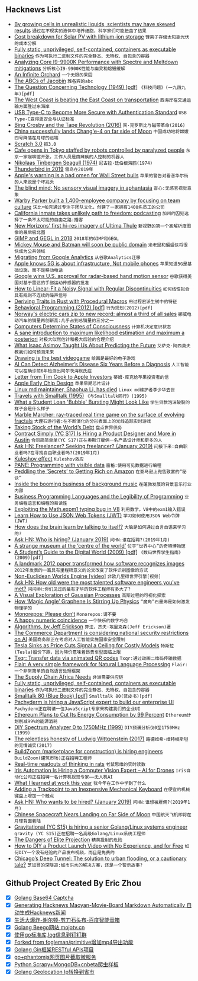## Hacknews List


- [By growing cells in unrealistic liquids, scientists may have skewed results](https://www.theatlantic.com/science/archive/2019/01/cancer-culture-media-plasmax/579283/)  `通过在不现实的液体中培养细胞，科学家们可能扭曲了结果`
- [Cost breakdown for Solar PV with lithium-ion storage](https://pv-magazine-usa.com/2019/01/02/utility-scale-solar-power-plus-lithium-ion-storage-cost-breakdown/)  `锂离子存储太阳能光伏的成本分解`
- [Fully static, unprivileged, self-contained, containers as executable binaries](https://github.com/genuinetools/binctr#binctr)  `作为可执行二进制文件的完全静态、无特权、自包含的容器`
- [Analyzing Core I9-9900K Performance with Spectre and Meltdown mitigations](https://www.anandtech.com/show/13659/analyzing-core-i9-9900k-performance-with-spectre-and-meltdown-hardware-mitigations)  `分析核心I9-9900K性能与幽灵和熔毁缓解`
- [An Infinite Orchard](http://www.alaricstephen.com/main-featured/2017/7/5/an-infinite-orchard)  `一个无限的果园`
- [The ABCs of Jacobin](https://www.cjr.org/special_report/the-abcs-of-jacobin-socialist-magazine.php/)  `雅各宾的abc`
- [The Question Concerning Technology (1949) [pdf]](https://www2.hawaii.edu/~freeman/courses/phil394/The%20Question%20Concerning%20Technology.pdf)  `《科技问题》(一九四九年)[pdf]`
- [The West Coast is beating the East Coast on transportation](https://www.nytimes.com/2019/01/01/nyregion/transportation-east-coast-vs-west-coast.html)  `西海岸在交通运输方面胜过东海岸`
- [USB Type-C to Become More Secure with Authentication Standard](http://www.eweek.com/security/usb-type-c-to-become-more-secure-with-authentication-standard)  `USB Type-C变得更安全与认证标准`
- [Bing Crosby and the Tape Revolution (2016)](https://theaudiophileman.com/bing-crosby-tape-revolution/)  `宾·克罗斯比与磁带革命(2016)`
- [China successfully lands Chang&#39;e-4 on far side of Moon](http://www.planetary.org/blogs/jason-davis/change4-success.html)  `中国成功地将嫦娥四号降落在月球的远端`
- [Scratch 3.0](https://scratch.mit.edu/discuss/topic/326861/)  `抓3.0`
- [Cafe opens in Tokyo staffed by robots controlled by paralyzed people](https://soranews24.com/2018/11/29/cafe-opens-in-tokyo-staffed-by-robots-controlled-by-paralyzed-people/)  `东京一家咖啡馆开张，工作人员是由瘫痪的人控制的机器人`
- [Nikolaas Tinbergen Seagull (1974)](https://www.nytimes.com/1974/04/07/archives/nikolaas-tinbergen-seagull-paul-ferris-is-a-british-freelance-who.html)  `尼古拉·廷伯根海鸥(1974)`
- [Thunderbird in 2019](https://blog.mozilla.org/thunderbird/2019/01/thunderbird-in-2019/)  `雷鸟在2019年`
- [Apple&#39;s warning is a bad omen for Wall Street bulls](https://www.reuters.com/article/us-usa-stocks-apple/apples-warning-a-bad-omen-for-wall-street-bulls-idUSKCN1OX01P)  `苹果的警告对看涨华尔街的人来说是个坏兆头`
- [The blind mind: No sensory visual imagery in aphantasia](https://www.ncbi.nlm.nih.gov/pubmed/29175093)  `盲心:无感官视觉意象`
- [Warby Parker built a 1,400-employee company by focusing on team culture](https://jilt.com/upsell/warby-parker-culture/)  `沃比•帕克通过专注于团队文化，创建了一家拥有1400名员工的公司`
- [California inmate takes unlikely path to freedom: podcasting](http://www.therepublic.com/2019/01/02/us-podcasting-inmate/)  `加州的囚犯选择了一条不太可能的自由之路:播客`
- [New Horizons’ first hi-res imagery of Ultima Thule](http://pluto.jhuapl.edu/News-Center/News-Article.php?page=20190102)  `新视野的第一个高解析度图像的最后极北图`
- [GIMP and GEGL in 2018](https://www.gimp.org/news/2019/01/02/gimp-and-gegl-in-2018/)  `2018年的GIMP和GEGL`
- [Mickey Mouse and Batman will soon be public domain](https://arstechnica.com/tech-policy/2019/01/a-whole-years-worth-of-works-just-fell-into-the-public-domain/)  `米老鼠和蝙蝠侠将很快成为公共领域`
- [Migrating from Google Analytics](https://thomashunter.name/posts/2018-12-28-migrating-from-google-analytics)  `从谷歌Analytics迁移`
- [Apple knows 5G is about infrastructure, Not mobile phones](https://www.cringely.com/2018/11/21/apple-knows-5g-is-about-infrastructure-not-mobile-phones/)  `苹果知道5G是基础设施，而不是移动电话`
- [Google wins U.S. approval for radar-based hand motion sensor](https://www.reuters.com/article/us-google-sensor/google-wins-u-s-approval-for-radar-based-hand-motion-sensor-idUSKCN1OV1SH)  `谷歌获得美国对基于雷达的手部运动传感器的批准`
- [How to Linear-Fit a Noisy Signal with Regular Discontinuities](https://www.jforbes.io/linear-fit-regular-discontinuities)  `如何线性拟合具有规则不连续的噪声信号`
- [Deriving Traits in Rust with Procedural Macros](https://naftuli.wtf/2019/01/02/rust-derive-macros/)  `用过程宏派生锈中的特征`
- [Behavioral Programming (2012) [pdf]](http://www.wisdom.weizmann.ac.il/~harel/papers/Behavioral%20programming%20.pdf)  `行为规划(2012)[pdf]`
- [Norway&#39;s electric cars zip to new record: almost a third of all sales](https://www.reuters.com/article/us-norway-autos/norways-electric-cars-zip-to-new-record-almost-a-third-of-all-sales-idUSKCN1OW0YP)  `挪威电动汽车的销量再创新高:几乎占到总销量的三分之一`
- [Computers Determine States of Consciousness](https://www.scientificamerican.com/article/computers-determine-states-of-consciousness/)  `计算机决定意识状态`
- [A sane introduction to maximum likelihood estimation and maximum a posteriori](http://blog.christianperone.com/2019/01/a-sane-introduction-to-maximum-likelihood-estimation-mle-and-maximum-a-posteriori-map/)  `对极大似然估计和极大后验的合理介绍`
- [What Isaac Asimov Taught Us About Predicting the Future](https://www.nytimes.com/2018/10/31/books/review/isaac-asimov-psychohistory.html)  `艾萨克·阿西莫夫教我们如何预测未来`
- [Drawing is the best videogame](https://thecreativeindependent.com/weekends/drawing-is-the-best-videogame-by-jeffrey-alan-scudder)  `绘画是最好的电子游戏`
- [AI Can Detect Alzheimer’s Disease Six Years Before a Diagnosis](https://www.ucsf.edu/news/2018/12/412946/artificial-intelligence-can-detect-alzheimers-disease-brain-scans-six-years)  `人工智能可以在确诊前6年检测出阿尔茨海默氏症`
- [Letter from Tim Cook to Apple Investors](https://www.apple.com/newsroom/2019/01/letter-from-tim-cook-to-apple-investors/)  `蒂姆·库克给苹果投资者的信`
- [Apple Early Chip Design](http://www.byrdsight.com/apple-macintosh/)  `苹果早期芯片设计`
- [Linux md maintainer, Shaohua Li, has died](https://www.spinics.net/lists/raid/msg61993.html)  `Linux md维护者李少华去世`
- [Travels with Smalltalk (1995)](https://web.archive.org/web/20130612055149/http://www.mojowire.com/TravelsWithSmalltalk/DaveThomas-TravelsWithSmalltalk.htm)  `《与Smalltalk同行》(1995)`
- [What a Student Loan &#39;Bubble&#39; Bursting Might Look Like](https://www.vice.com/en_us/article/qvqw3x/what-a-student-loan-bubble-bursting-might-look-like)  `学生贷款泡沫破裂的样子会是什么样子`
- [Marble Marcher: ray-traced real time game on the surface of evolving fractals](https://codeparade.itch.io/marblemarcher)  `大理石游行者:在不断演化的分形表面上的光线追踪实时游戏`
- [Taking Stock of the World’s Debt](https://www.wsj.com/articles/taking-stock-of-the-worlds-debt-11545906600)  `盘点世界债务`
- [Contract Simply (YC S17) Is Hiring a Product Designer and More in Austin](https://hire.withgoogle.com/public/jobs/contractsimplycom)  `合同简简单单(YC S17)正在奥斯汀雇佣一名产品设计师和更多的人`
- [Ask HN: Freelancer? Seeking freelancer? (January 2019)](item?id=18807016)  `问接下来:自由职业者吗?在寻找自由职业者吗?(2019年1月)`
- [Kuleshov effect](https://en.wikipedia.org/wiki/Kuleshov_effect)  `Kuleshov效应`
- [PANE: Programming with visible data](http://joshuahhh.com/projects/pane/)  `窗格:使用可见数据进行编程`
- [Peddling the ‘Secrets’ to Getting Rich on Amazon](https://www.theatlantic.com/technology/archive/2019/01/men-peddling-secrets-getting-rich-amazon/578443/)  `在亚马逊上兜售致富的“秘诀”`
- [Inside the booming business of background music](https://www.theguardian.com/news/2018/nov/06/inside-the-booming-business-of-background-music)  `在蓬勃发展的背景音乐行业内部`
- [Business Programming Languages and the Legibility of Programming](https://www.computer.org/csdl/mags/an/2018/02/man2018020017.html)  `业务编程语言和编程的易读性`
- [Exploiting the Math.expm1 typing bug in V8](https://abiondo.me/2019/01/02/exploiting-math-expm1-v8/)  `利用数学。V8中的exm1输入错误`
- [Learn How to Use JSON Web Tokens (JWT)](https://github.com/dwyl/learn-json-web-tokens/blob/master/README.md)  `学习如何使用JSON Web令牌(JWT)`
- [How does the brain learn by talking to itself?](https://medicalxpress.com/news/2019-01-brain.html)  `大脑是如何通过自言自语来学习的?`
- [Ask HN: Who is hiring? (January 2019)](item?id=18807017)  `问HN:谁在招聘?(2019年1月)`
- [A strange museum at the ‘centre of the world’](http://www.bbc.com/travel/story/20190101-a-strange-museum-at-the-centre-of-the-world)  `位于“世界中心”的奇特博物馆`
- [A Student’s Guide to the Digital World (2009) [pdf]](https://ocw.mit.edu/courses/electrical-engineering-and-computer-science/6-004-computation-structures-spring-2009/study-materials/MIT6_004s09_study_digital_guide.pdf)  `《数码世界学生指南》(2009)[pdf]`
- [A landmark 2012 paper transformed how software recognizes images](https://arstechnica.com/science/2018/12/how-computers-got-shockingly-good-at-recognizing-images/)  `2012年发表的一篇具有里程碑意义的论文改变了软件识别图像的方式`
- [Non-Euclidean Worlds Engine [video]](https://www.youtube.com/watch?v=kEB11PQ9Eo8)  `非欧几里得世界引擎[视频]`
- [Ask HN: How old were the most talented software engineers you&#39;ve met?](item?id=18812643)  `问问HN:你们见过的最有才华的软件工程师有多大了?`
- [A Visual Exploration of Gaussian Processes](https://www.jgoertler.com/visual-exploration-gaussian-processes/)  `高斯过程的可视化探索`
- [How ‘Magic Angle’ Graphene Is Stirring Up Physics](https://www.nature.com/articles/d41586-018-07848-2)  `“魔角”石墨烯是如何激发物理学的`
- [Monorepos: Please don’t](https://medium.com/@mattklein123/monorepos-please-dont-e9a279be011b)  `Monorepos:请不要`
- [A happy numeric coincidence](https://blog.plover.com/math/power-digit-sum.html)  `一个快乐的数字巧合`
- [Algorithms, by Jeff Erickson](http://jeffe.cs.illinois.edu/teaching/algorithms/?)  `算法，杰夫·埃里克森(Jeff Erickson)著`
- [The Commerce Department is considering national security restrictions on AI](https://www.nytimes.com/2019/01/01/technology/artificial-intelligence-export-restrictions.html)  `美国商务部正在考虑对人工智能实施国家安全限制`
- [Tesla Sinks as Price Cuts Signal a Ceiling for Costly Models](https://www.bloomberg.com/news/articles/2019-01-02/tesla-cuts-prices-as-model-3-deliveries-narrowly-miss-estimates)  `特斯拉(Tesla)股价下跌，因为降价意味着昂贵车型面临上限`
- [Txqr: Transfer data via animated QR codes](https://github.com/divan/txqr)  `Txqr:通过动画二维码传输数据`
- [Flair: A very simple framework for Natural Language Processing](https://github.com/zalandoresearch/flair)  `Flair:一个非常简单的自然语言处理框架`
- [The Supply Chain Africa Needs](https://theprepared.org/features/2018/12/22/the-supply-chain-africa-needs)  `非洲需要供应链`
- [Fully static, unprivileged, self-contained, containers as executable binaries](https://github.com/genuinetools/binctr)  `作为可执行二进制文件的完全静态、无特权、自包含的容器`
- [Smalltalk 80 (Blue Book) [pdf]](http://stephane.ducasse.free.fr/FreeBooks/BlueBook/Bluebook.pdf)  `Smalltalk 80(蓝皮书)[pdf]`
- [Pachyderm is hiring a JavaScript expert to build our enterprise UI](https://jobs.lever.co/pachyderm/)  `Pachyderm正在聘请一位JavaScript专家来构建我们的企业UI`
- [Ethereum Plans to Cut Its Energy Consumption by 99 Percent](https://spectrum.ieee.org/computing/networks/ethereum-plans-to-cut-its-absurd-energy-consumption-by-99-percent)  `Ethereum计划削减99%的能源消耗`
- [DIY Spectrum Analyzer 0 to 1750MHz (1999)](http://lea.hamradio.si/~s53mv/spectana/sa.html)  `DIY频谱分析仪0至1750MHz (1999)`
- [The relentless honesty of Ludwig Wittgenstein (2017)](https://www.the-tls.co.uk/articles/public/ludwig-wittgenstein-honesty-ground/)  `路德维希·维特根斯坦的无情诚实(2017)`
- [BuildZoom (marketplace for construction) is hiring engineers](https://jobs.lever.co/buildzoom)  `BuildZoom(建筑市场)正在招聘工程师`
- [Real-time readouts of thinking in rats](http://news.mit.edu/2018/mit-picower-neurotechnology-provides-real-time-readouts-where-rats-think-they-are-1218)  `老鼠思维的实时读数`
- [Iris Automation Is Hiring a Computer Vision Expert – AI for Drones](http://www.irisonboard.com/careers/)  `Iris自动化公司正在招聘一名计算机视觉专家——无人机AI`
- [What I learned at work this year](https://www.gatesnotes.com/About-Bill-Gates/Year-in-Review-2018)  `我今年在工作中学到了什么`
- [Adding a Trackpoint to an Inexpensive Mechanical Keyboard](https://geekhack.org/index.php?topic=98733.0)  `在便宜的机械键盘上增加一个触点`
- [Ask HN: Who wants to be hired? (January 2019)](item?id=18807015)  `问HN:谁想被雇佣?(2019年1月)`
- [Chinese Spacecraft Nears Landing on Far Side of Moon](https://www.nytimes.com/2019/01/02/world/asia/china-change-4-moon.html)  `中国航天飞机即将在月球背面着陆`
- [Gravitational (YC S15) is hiring a senior Golang/Linux systems engineer](https://github.com/gravitational/careers/blob/master/systems-engineer-teleport.md)  `gravity (YC S15)正在招聘一名高级Golang/Linux系统工程师`
- [The Dangers of Elite Projection](https://humantransit.org/2017/07/the-dangers-of-elite-projection.html)  `精英投射的危险`
- [How to DIY a Product Launch Video with No Experience, and for Free](https://clearfounder.com/how-to-diy-a-product-launch-video-with-no-experience-and-for-free/)  `如何DIY一个没有经验的产品发布视频，而且是免费的`
- [Chicago’s Deep Tunnel: The solution to urban flooding, or a cautionary tale?](https://slate.com/business/2019/01/chicagos-deep-tunnel-is-it-the-solution-to-urban-flooding-or-a-cautionary-tale.html?via=homepage_taps_top)  `芝加哥的深隧道:城市洪水的解决方案，还是一个警示故事?`

## Github Project Created By Eric Zhou

- [x] [Golang Base64 Captcha](https://github.com/mojocn/base64Captcha)
- [x] [Generating Hacknews Maoyan-Movie-Board Markdown Automatically 自动生成Hacknews新闻](https://github.com/dejavuzhou/md-genie)
- [x] [生活大爆炸-谢尔顿-剪刀石头布-百度智能音箱](https://github.com/mojocn/dueros-bang-game)
- [x] [Golang Beego网站 mojotv.cn](https://github.com/mojocn/www.mojotv.cn)
- [x] [使用go标准库,log信息到钉钉群](https://github.com/mojocn/dooger)
- [x] [Forked from fogleman/primitive增加mp4导出功能](https://github.com/mojocn/primitive)
- [x] [Golang Gin框架RESTful APIs项目](https://github.com/JJJJJJJerk/ezier-golang-web-api-framework)
- [x] [go+phantomjs网页图片截取微服务](https://github.com/mojocn/screen_shot)
- [x] [Python Scrapy+MongoDB+cnbeta爬虫样板](https://github.com/mojocn/scrapy_mongodb_boilerplate_cnbeta)
- [x] [Golang Geolocation Ip转换到省市](https://github.com/mojocn/ip2location)
